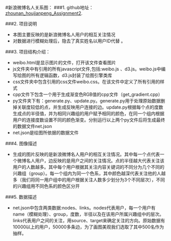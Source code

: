 #新浪微博名人关系图：
###1. github地址：[zhounan_houjianpeng_Assignment2](https://github.com/vis2014/Assignment2).

###2. 项目说明
+ 本图主要反映的是新浪微博名人用户的相互关注情况
+ 对数据进行模糊处理后，隐去了真实姓名以用户ID代替 。

###3. 项目结构介绍：
+ weibo.html是显示图片的文件，打开该文件查看图片
+ js文件夹中有引用的所有javascript文件,包括:weibo.js 、d3.js。weibo.js中编写绘图的所有逻辑函数，d3.js封装了绘图引擎类库
+ css文件夹中包含引用的css文件weibo.css。在该文件中定义了所有引用的样式
+ cpp文件下包含一个用于生成渐变色RGB值的cpp文件（get_gradient.cpp）
+ py文件夹下有：generate.py、update.py。generate.py用于处理原始数据删掉关联度较低的点，并生成反映用户连接的边。update.py根据每个点的度数生成点的半径值，并为相同兴趣组的用户赋予相同的颜色，在同一个组内根据用户的连接度数设置不同的颜色渐变。分别运行以上两个py文件后将生成最终的数据文件net.json
+ net.json是绘图所依据的数据文件

###4. 图像描述
+ 生成的图片反映的是新浪微博名人用户的相互关注情况。其中每一个点代表一个微博名人用户，边反映的是用户之间的关注情况。点的半径越大代表关注该用户的人数越多。其中每个用户根据其关注内容关键词的不同分为几个不同的兴趣组（group）。每一个组内为同一个色系，其中颜色越深代表关注他的人越多（我们将同一用户组中的用户根据关注人数多少划分为3个不同层次），不同的兴趣组用不同色系的颜色区分开

###5. 数据描述
+ net.json中包含两类数据:nodes、links。nodes代表用户，每一个用户有name（模糊处理）、group，度数，半径以及在该用户所属兴趣组中的层次。links代表用户之间的关注，用source、target来确定关注的方向。原始数据有10000以上的用户，50000多条边，为了画图美观我们选取了其中500名作为抽样。
